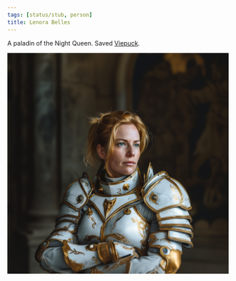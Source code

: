 ```yaml
---
tags: [status/stub, person]
title: Lenora Belles
---
```


A paladin of the Night Queen. Saved [Viepuck](<../pcs/cleenseau/viepuck.md>).

![Lenora Belles](../../assets/lenora-belles.png)